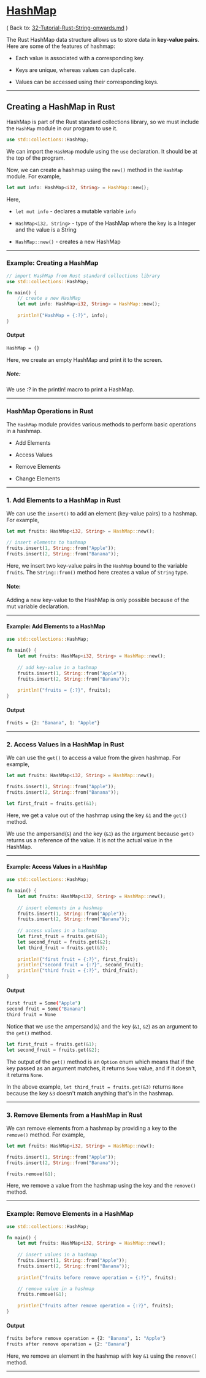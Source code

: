 # [HashMap](https://www.programiz.com/rust/hashmap)

( Back to: [32-Tutorial-Rust-String-onwards.md](/documentation/32-Tutorial-Rust-String-onwards.md) )

The Rust HashMap data structure allows us to store data in **key-value pairs**. Here are some of the features of hashmap:

- Each value is associated with a corresponding key.

- Keys are unique, whereas values can duplicate.

- Values can be accessed using their corresponding keys.

____

## Creating a HashMap in Rust

HashMap is part of the Rust standard collections library, so we must include the `HashMap` module in our program to use it.

```rust
use std::collections::HashMap;
```

We can import the `HashMap` module using the `use` declaration. It should be at the top of the program.

Now, we can create a hashmap using the `new()` method in the `HashMap` module. For example,

```rust
let mut info: HashMap<i32, String> = HashMap::new();
```

Here,

- `let mut info` - declares a mutable variable `info`

- `HashMap<i32, String>` - type of the HashMap where the key is a Integer and the value is a String

- `HashMap::new()` - creates a new HashMap

____

### Example: Creating a HashMap

```rust
// import HashMap from Rust standard collections library
use std::collections::HashMap;

fn main() {
    // create a new HashMap
    let mut info: HashMap<i32, String> = HashMap::new();
    
    println!("HashMap = {:?}", info);
}
```

#### Output

```bash
HashMap = {}
```

Here, we create an empty HashMap and print it to the screen.

##### Note:

We use :? in the println! macro to print a HashMap.

____

### HashMap Operations in Rust

The `HashMap` module provides various methods to perform basic operations in a hashmap.

- Add Elements

- Access Values

- Remove Elements

- Change Elements

____

### 1. Add Elements to a HashMap in Rust

We can use the `insert()` to add an element (key-value pairs) to a hashmap. For example,

```rust
let mut fruits: HashMap<i32, String> = HashMap::new();

// insert elements to hashmap
fruits.insert(1, String::from("Apple"));
fruits.insert(2, String::from("Banana"));
```

Here, we insert two key-value pairs in the `HashMap` bound to the variable `fruits`. The `String::from()` method here creates a value of `String` type.

#### Note:

Adding a new key-value to the HashMap is only possible because of the mut variable declaration.

____

#### Example: Add Elements to a HashMap

```rust
use std::collections::HashMap;

fn main() {
    let mut fruits: HashMap<i32, String> = HashMap::new();
    
    // add key-value in a hashmap
    fruits.insert(1, String::from("Apple"));
    fruits.insert(2, String::from("Banana"));
    
    println!("fruits = {:?}", fruits);
}
```

#### Output

```bash
fruits = {2: "Banana", 1: "Apple"}
```

____

### 2. Access Values in a HashMap in Rust

We can use the `get()` to access a value from the given hashmap. For example,

```rust
let mut fruits: HashMap<i32, String> = HashMap::new();

fruits.insert(1, String::from("Apple"));
fruits.insert(2, String::from("Banana"));

let first_fruit = fruits.get(&1);
```

Here, we get a value out of the hashmap using the key `&1` and the `get()` method.

We use the ampersand(`&`) and the key (`&1`) as the argument because `get()` returns us a reference of the value. It is not the actual value in the HashMap.

____

#### Example: Access Values in a HashMap

```rust
use std::collections::HashMap;

fn main() {
    let mut fruits: HashMap<i32, String> = HashMap::new();
    
    // insert elements in a hashmap
    fruits.insert(1, String::from("Apple"));
    fruits.insert(2, String::from("Banana"));
    
    // access values in a hashmap
    let first_fruit = fruits.get(&1);
    let second_fruit = fruits.get(&2);
    let third_fruit = fruits.get(&3);
    
    println!("first fruit = {:?}", first_fruit);
    println!("second fruit = {:?}", second_fruit);
    println!("third fruit = {:?}", third_fruit);
}
```

#### Output

```bash
first fruit = Some("Apple")
second fruit = Some("Banana")
third fruit = None
```

Notice that we use the ampersand(`&`) and the key (`&1`, `&2`) as an argument to the `get()` method.

```rust
let first_fruit = fruits.get(&1);
let second_fruit = fruits.get(&2); 
```

The output of the `get()` method is an `Option` enum which means that if the key passed as an argument matches, it returns `Some` value, and if it doesn't, it returns `None`.

In the above example, `let third_fruit = fruits.get(&3)` returns `None` because the key `&3` doesn't match anything that's in the hashmap.

____

### 3. Remove Elements from a HashMap in Rust

We can remove elements from a hashmap by providing a key to the `remove()` method. For example,

```rust
let mut fruits: HashMap<i32, String> = HashMap::new();

fruits.insert(1, String::from("Apple"));
fruits.insert(2, String::from("Banana"));

fruits.remove(&1);
```

Here, we remove a value from the hashmap using the key and the `remove()` method.

____

### Example: Remove Elements in a HashMap

```rust
use std::collections::HashMap;

fn main() {
    let mut fruits: HashMap<i32, String> = HashMap::new();
    
    // insert values in a hashmap
    fruits.insert(1, String::from("Apple"));
    fruits.insert(2, String::from("Banana"));
    
    println!("fruits before remove operation = {:?}", fruits);

    // remove value in a hashmap
    fruits.remove(&1);
    
    println!("fruits after remove operation = {:?}", fruits);
}
```

#### Output

```bash
fruits before remove operation = {2: "Banana", 1: "Apple"}
fruits after remove operation = {2: "Banana"}
```

Here, we remove an element in the hashmap with key `&1` using the `remove()` method.

____
